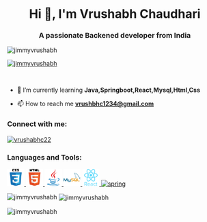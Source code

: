 <h1 align="center">Hi 👋, I'm Vrushabh Chaudhari</h1>
<h3 align="center">A passionate Backened developer from India</h3>

<p align="left"> <img src="https://komarev.com/ghpvc/?username=jimmyvrushabh&label=Profile%20views&color=0e75b6&style=flat" alt="jimmyvrushabh" /> </p>

<p align="left"> <a href="https://github.com/ryo-ma/github-profile-trophy"><img src="https://github-profile-trophy.vercel.app/?username=jimmyvrushabh" alt="jimmyvrushabh" /></a> </p>

<p align="left"> <a href="https://twitter.com/" target="blank"><img src="https://img.shields.io/twitter/follow/?logo=twitter&style=for-the-badge" alt="" /></a> </p>

- 🌱 I’m currently learning **Java,Springboot,React,Mysql,Html,Css**

- 📫 How to reach me **vrushbhc1234@gmail.com**

<h3 align="left">Connect with me:</h3>
<p align="left">
<a href="https://linkedin.com/in/vrushabhc22" target="blank"><img align="center" src="https://raw.githubusercontent.com/rahuldkjain/github-profile-readme-generator/master/src/images/icons/Social/linked-in-alt.svg" alt="vrushabhc22" height="30" width="40" /></a>
</p>

<h3 align="left">Languages and Tools:</h3>
<p align="left"> <a href="https://www.w3schools.com/css/" target="_blank" rel="noreferrer"> <img src="https://raw.githubusercontent.com/devicons/devicon/master/icons/css3/css3-original-wordmark.svg" alt="css3" width="40" height="40"/> </a> <a href="https://www.w3.org/html/" target="_blank" rel="noreferrer"> <img src="https://raw.githubusercontent.com/devicons/devicon/master/icons/html5/html5-original-wordmark.svg" alt="html5" width="40" height="40"/> </a> <a href="https://www.java.com" target="_blank" rel="noreferrer"> <img src="https://raw.githubusercontent.com/devicons/devicon/master/icons/java/java-original.svg" alt="java" width="40" height="40"/> </a> <a href="https://www.mysql.com/" target="_blank" rel="noreferrer"> <img src="https://raw.githubusercontent.com/devicons/devicon/master/icons/mysql/mysql-original-wordmark.svg" alt="mysql" width="40" height="40"/> </a> <a href="https://reactjs.org/" target="_blank" rel="noreferrer"> <img src="https://raw.githubusercontent.com/devicons/devicon/master/icons/react/react-original-wordmark.svg" alt="react" width="40" height="40"/> </a> <a href="https://spring.io/" target="_blank" rel="noreferrer"> <img src="https://www.vectorlogo.zone/logos/springio/springio-icon.svg" alt="spring" width="40" height="40"/> </a> </p>

<p><img align="left" src="https://github-readme-stats.vercel.app/api/top-langs?username=jimmyvrushabh&show_icons=true&locale=en&layout=compact" alt="jimmyvrushabh" /></p>

<p>&nbsp;<img align="center" src="https://github-readme-stats.vercel.app/api?username=jimmyvrushabh&show_icons=true&locale=en" alt="jimmyvrushabh" /></p>

<p><img align="center" src="https://github-readme-streak-stats.herokuapp.com/?user=jimmyvrushabh&" alt="jimmyvrushabh" /></p>
